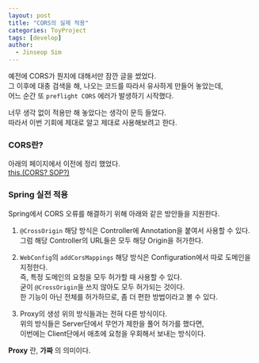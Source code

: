 ```yaml
---
layout: post
title: "CORS의 실제 적용"
categories: ToyProject
tags: [develop]
author:
  - Jinseop Sim
---
```

예전에 CORS가 뭔지에 대해서만 잠깐 글을 썼었다.  
그 이후에 대충 검색을 해, 나오는 코드를 따라서 유사하게 만들어 놓았는데,  
어느 순간 또 ```preflight CORS``` 에러가 발생하기 시작했다.  

너무 생각 없이 적용만 해 놓았다는 생각이 문득 들었다.  
따라서 이번 기회에 제대로 알고 제대로 사용해보려고 한다.  

### CORS란?
아래의 페이지에서 이전에 정리 했었다.  
[this.(CORS? SOP?)](https://jinseop-sim.github.io/tech/2022/12/27/CORS.html)   
 
### Spring 실전 적용
Spring에서 CORS 오류를 해결하기 위해 아래와 같은 방안들을 지원한다.  

1. ```@CrossOrigin```
해당 방식은 Controller에 Annotation을 붙여서 사용할 수 있다.  
그럼 해당 Controller의 URL들은 모두 해당 Origin을 허가한다.

2. ```WebConfig```의 ```addCorsMappings```
해당 방식은 Configuration에서 따로 도메인을 지정한다.  
즉, 특정 도메인의 요청을 모두 허가할 때 사용할 수 있다.  
굳이 ```@CrossOrigin```을 쓰지 않아도 모두 허가되는 것이다.  
한 기능이 아닌 전체를 허가하므로, 좀 더 편한 방법이라고 볼 수 있다.  

3. Proxy의 생성
위의 방식들과는 전혀 다른 방식이다.  
위의 방식들은 Server단에서 무언가 제한을 풀어 허가를 했다면,  
이번에는 Client단에서 애초에 요청을 우회해서 보내는 방식이다.  

__Proxy__ 란, __가짜__ 의 의미이다.  
